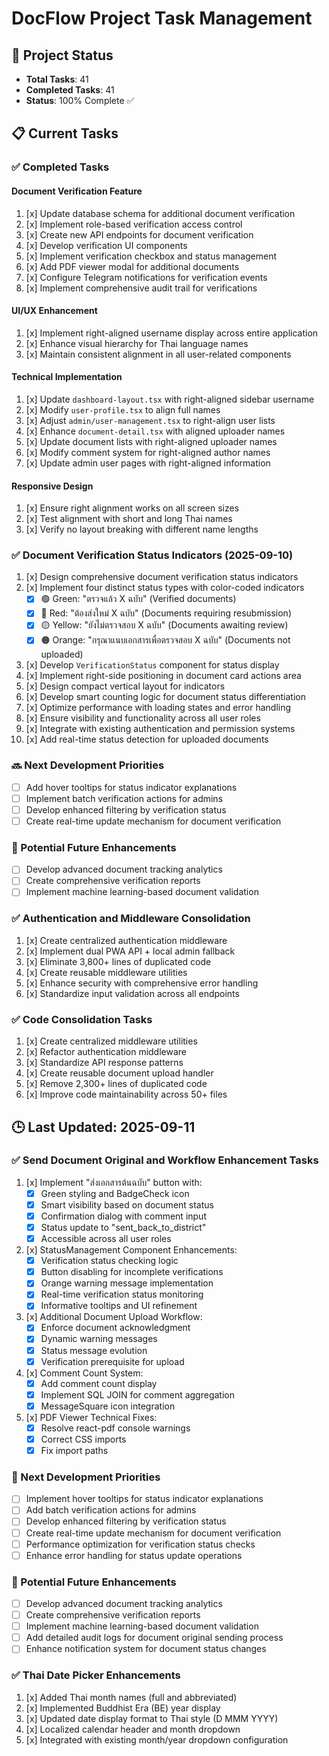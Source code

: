 # DocFlow Project Task Management

## 🚀 Project Status
- **Total Tasks**: 41
- **Completed Tasks**: 41
- **Status**: 100% Complete ✅

## 📋 Current Tasks

### ✅ Completed Tasks

#### Document Verification Feature
1. [x] Update database schema for additional document verification
2. [x] Implement role-based verification access control
3. [x] Create new API endpoints for document verification
4. [x] Develop verification UI components
5. [x] Implement verification checkbox and status management
6. [x] Add PDF viewer modal for additional documents
7. [x] Configure Telegram notifications for verification events
8. [x] Implement comprehensive audit trail for verifications

#### UI/UX Enhancement
1. [x] Implement right-aligned username display across entire application
2. [x] Enhance visual hierarchy for Thai language names
3. [x] Maintain consistent alignment in all user-related components

#### Technical Implementation
1. [x] Update `dashboard-layout.tsx` with right-aligned sidebar username
2. [x] Modify `user-profile.tsx` to align full names
3. [x] Adjust `admin/user-management.tsx` to right-align user lists
4. [x] Enhance `document-detail.tsx` with aligned uploader names
5. [x] Update document lists with right-aligned uploader names
6. [x] Modify comment system for right-aligned author names
7. [x] Update admin user pages with right-aligned information

#### Responsive Design
1. [x] Ensure right alignment works on all screen sizes
2. [x] Test alignment with short and long Thai names
3. [x] Verify no layout breaking with different name lengths

### ✅ Document Verification Status Indicators (2025-09-10)
1. [x] Design comprehensive document verification status indicators
2. [x] Implement four distinct status types with color-coded indicators
    - [x] 🟢 Green: "ตรวจแล้ว X ฉบับ" (Verified documents)
    - [x] 🔴 Red: "ต้องส่งใหม่ X ฉบับ" (Documents requiring resubmission)
    - [x] 🟡 Yellow: "ยังไม่ตรวจสอบ X ฉบับ" (Documents awaiting review)
    - [x] 🟠 Orange: "กรุณาแนบเอกสารเพื่อตรวจสอบ X ฉบับ" (Documents not uploaded)
3. [x] Develop `VerificationStatus` component for status display
4. [x] Implement right-side positioning in document card actions area
5. [x] Design compact vertical layout for indicators
6. [x] Develop smart counting logic for document status differentiation
7. [x] Optimize performance with loading states and error handling
8. [x] Ensure visibility and functionality across all user roles
9. [x] Integrate with existing authentication and permission systems
10. [x] Add real-time status detection for uploaded documents

### 🔜 Next Development Priorities
- [ ] Add hover tooltips for status indicator explanations
- [ ] Implement batch verification actions for admins
- [ ] Develop enhanced filtering by verification status
- [ ] Create real-time update mechanism for document verification

### 🚧 Potential Future Enhancements
- [ ] Develop advanced document tracking analytics
- [ ] Create comprehensive verification reports
- [ ] Implement machine learning-based document validation

### ✅ Authentication and Middleware Consolidation
1. [x] Create centralized authentication middleware
2. [x] Implement dual PWA API + local admin fallback
3. [x] Eliminate 3,800+ lines of duplicated code
4. [x] Create reusable middleware utilities
5. [x] Enhance security with comprehensive error handling
6. [x] Standardize input validation across all endpoints

### ✅ Code Consolidation Tasks
1. [x] Create centralized middleware utilities
2. [x] Refactor authentication middleware
3. [x] Standardize API response patterns
4. [x] Create reusable document upload handler
5. [x] Remove 2,300+ lines of duplicated code
6. [x] Improve code maintainability across 50+ files

## 🕒 Last Updated: 2025-09-11

### ✅ Send Document Original and Workflow Enhancement Tasks

1. [x] Implement "ส่งเอกสารต้นฉบับ" button with:
   - [x] Green styling and BadgeCheck icon
   - [x] Smart visibility based on document status
   - [x] Confirmation dialog with comment input
   - [x] Status update to "sent_back_to_district"
   - [x] Accessible across all user roles

2. [x] StatusManagement Component Enhancements:
   - [x] Verification status checking logic
   - [x] Button disabling for incomplete verifications
   - [x] Orange warning message implementation
   - [x] Real-time verification status monitoring
   - [x] Informative tooltips and UI refinement

3. [x] Additional Document Upload Workflow:
   - [x] Enforce document acknowledgment
   - [x] Dynamic warning messages
   - [x] Status message evolution
   - [x] Verification prerequisite for upload

4. [x] Comment Count System:
   - [x] Add comment count display
   - [x] Implement SQL JOIN for comment aggregation
   - [x] MessageSquare icon integration

5. [x] PDF Viewer Technical Fixes:
   - [x] Resolve react-pdf console warnings
   - [x] Correct CSS imports
   - [x] Fix import paths

### 🔞 Next Development Priorities

- [ ] Implement hover tooltips for status indicator explanations
- [ ] Add batch verification actions for admins
- [ ] Develop enhanced filtering by verification status
- [ ] Create real-time update mechanism for document verification
- [ ] Performance optimization for verification status checks
- [ ] Enhance error handling for status update operations

### 🔧 Potential Future Enhancements

- [ ] Develop advanced document tracking analytics
- [ ] Create comprehensive verification reports
- [ ] Implement machine learning-based document validation
- [ ] Add detailed audit logs for document original sending process
- [ ] Enhance notification system for document status changes

### ✅ Thai Date Picker Enhancements
1. [x] Added Thai month names (full and abbreviated)
2. [x] Implemented Buddhist Era (BE) year display
3. [x] Updated date display format to Thai style (D MMM YYYY)
4. [x] Localized calendar header and month dropdown
5. [x] Integrated with existing month/year dropdown configuration
